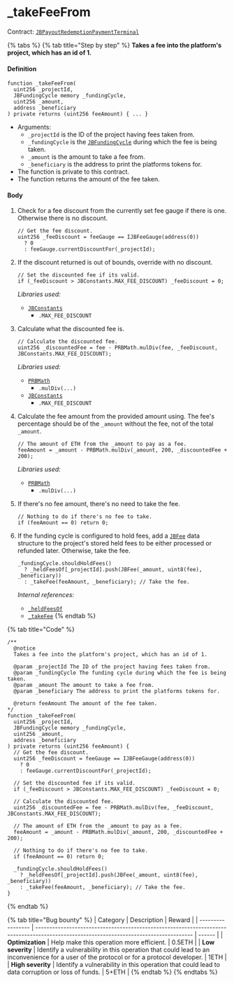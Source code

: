 # \_takeFeeFrom

Contract: [`JBPayoutRedemptionPaymentTerminal`](../)​‌

{% tabs %}
{% tab title="Step by step" %}
**Takes a fee into the platform's project, which has an id of 1.**

#### Definition

```solidity
function _takeFeeFrom(
  uint256 _projectId,
  JBFundingCycle memory _fundingCycle,
  uint256 _amount,
  address _beneficiary
) private returns (uint256 feeAmount) { ... }
```

* Arguments:
  * `_projectId` is the ID of the project having fees taken from.
  * `_fundingCycle` is the [`JBFundingCycle`](../../../../data-structures/jbfundingcycle.md) during which the fee is being taken.
  * `_amount` is the amount to take a fee from.
  * `_beneficiary` is the address to print the platforms tokens for.
* The function is private to this contract.
* The function returns the amount of the fee taken.

#### Body

1.  Check for a fee discount from the currently set fee gauge if there is one. Otherwise there is no discount.

    ```solidity
    // Get the fee discount.
    uint256 _feeDiscount = feeGauge == IJBFeeGauge(address(0))
      ? 0
      : feeGauge.currentDiscountFor(_projectId);
    ```
2.  If the discount returned is out of bounds, override with no discount.

    ```solidity
    // Set the discounted fee if its valid.
    if (_feeDiscount > JBConstants.MAX_FEE_DISCOUNT) _feeDiscount = 0;
    ```

    _Libraries used:_

    * [`JBConstants`](../../../../libraries/jbconstants.md)
      * `.MAX_FEE_DISCOUNT`
3.  Calculate what the discounted fee is.

    ```solidity
    // Calculate the discounted fee.
    uint256 _discountedFee = fee - PRBMath.mulDiv(fee, _feeDiscount, JBConstants.MAX_FEE_DISCOUNT);
    ```

    _Libraries used:_

    * [`PRBMath`](https://github.com/hifi-finance/prb-math/blob/main/contracts/PRBMath.sol)
      * `.mulDiv(...)`
    * [`JBConstants`](../../../../libraries/jbconstants.md)
      * `.MAX_FEE_DISCOUNT`
4.  Calculate the fee amount from the provided amount using. The fee's percentage should be of the `_amount` without the fee, not of the total `_amount`.

    ```solidity
    // The amount of ETH from the _amount to pay as a fee.
    feeAmount = _amount - PRBMath.mulDiv(_amount, 200, _discountedFee + 200);
    ```

    _Libraries used:_

    * [`PRBMath`](https://github.com/hifi-finance/prb-math/blob/main/contracts/PRBMath.sol)
      * `.mulDiv(...)`
5.  If there's no fee amount, there's no need to take the fee.

    ```solidity
    // Nothing to do if there's no fee to take.
    if (feeAmount == 0) return 0;
    ```
6.  If the funding cycle is configured to hold fees, add a [`JBFee`](../../../../data-structures/jbfee.md) data structure to the project's stored held fees to be either processed or refunded later. Otherwise, take the fee.

    ```solidity
    _fundingCycle.shouldHoldFees()
      ? _heldFeesOf[_projectId].push(JBFee(_amount, uint8(fee), _beneficiary))
      : _takeFee(feeAmount, _beneficiary); // Take the fee.
    ```

    _Internal references:_

    * [`_heldFeesOf`](../properties/\_heldfeesof.md)
    * [`_takeFee`](\_takefee.md)
{% endtab %}

{% tab title="Code" %}
```solidity
/**
  @notice
  Takes a fee into the platform's project, which has an id of 1.

  @param _projectId The ID of the project having fees taken from.
  @param _fundingCycle The funding cycle during which the fee is being taken.
  @param _amount The amount to take a fee from.
  @param _beneficiary The address to print the platforms tokens for.

  @return feeAmount The amount of the fee taken.
*/
function _takeFeeFrom(
  uint256 _projectId,
  JBFundingCycle memory _fundingCycle,
  uint256 _amount,
  address _beneficiary
) private returns (uint256 feeAmount) {
  // Get the fee discount.
  uint256 _feeDiscount = feeGauge == IJBFeeGauge(address(0))
    ? 0
    : feeGauge.currentDiscountFor(_projectId);

  // Set the discounted fee if its valid.
  if (_feeDiscount > JBConstants.MAX_FEE_DISCOUNT) _feeDiscount = 0;

  // Calculate the discounted fee.
  uint256 _discountedFee = fee - PRBMath.mulDiv(fee, _feeDiscount, JBConstants.MAX_FEE_DISCOUNT);

  // The amount of ETH from the _amount to pay as a fee.
  feeAmount = _amount - PRBMath.mulDiv(_amount, 200, _discountedFee + 200);

  // Nothing to do if there's no fee to take.
  if (feeAmount == 0) return 0;

  _fundingCycle.shouldHoldFees()
    ? _heldFeesOf[_projectId].push(JBFee(_amount, uint8(fee), _beneficiary))
    : _takeFee(feeAmount, _beneficiary); // Take the fee.
}
```
{% endtab %}

{% tab title="Bug bounty" %}
| Category          | Description                                                                                                                            | Reward |
| ----------------- | -------------------------------------------------------------------------------------------------------------------------------------- | ------ |
| **Optimization**  | Help make this operation more efficient.                                                                                               | 0.5ETH |
| **Low severity**  | Identify a vulnerability in this operation that could lead to an inconvenience for a user of the protocol or for a protocol developer. | 1ETH   |
| **High severity** | Identify a vulnerability in this operation that could lead to data corruption or loss of funds.                                        | 5+ETH  |
{% endtab %}
{% endtabs %}
